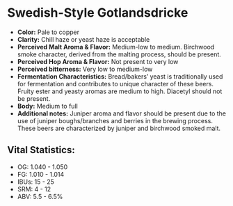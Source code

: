# Swedish-Style Gotlandsdricke

- **Color:** Pale to copper
- **Clarity:** Chill haze or yeast haze is acceptable
- **Perceived Malt Aroma & Flavor:** Medium-low to medium. Birchwood smoke character, derived from the malting process, should be present.
- **Perceived Hop Aroma & Flavor:** Not present to very low
- **Perceived bitterness:** Very low to medium-low
- **Fermentation Characteristics:** Bread/bakers’ yeast is traditionally used for fermentation and contributes to unique character of these beers. Fruity ester and yeasty aromas are medium to high. Diacetyl should not be present.
- **Body:** Medium to full
- **Additional notes:** Juniper aroma and flavor should be present due to the use of juniper boughs/branches and berries in the brewing process. These beers are characterized by juniper and birchwood smoked malt.

## Vital Statistics:

- OG: 1.040 - 1.050
- FG: 1.010 - 1.014
- IBUs: 15 - 25
- SRM: 4 - 12
- ABV: 5.5 - 6.5%
